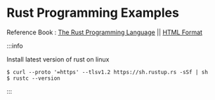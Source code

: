 # Rust Programming Examples

Reference Book : [The Rust Programming Language](https://nostarch.com/rust-programming-language-2nd-edition) || [HTML Format](https://doc.rust-lang.org/book/title-page.html)

:::info

Install latest version of rust on linux
```
$ curl --proto '=https' --tlsv1.2 https://sh.rustup.rs -sSf | sh   
$ rustc --version
```

:::